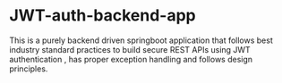 # JWT-auth-backend-app

This is a purely backend driven springboot application that follows best industry standard practices to build secure REST APIs using JWT authentication , has proper exception handling and follows design principles.
